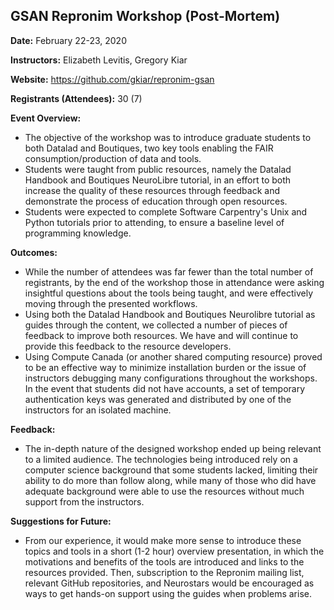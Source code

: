 ## GSAN Repronim Workshop (Post-Mortem)
**Date:** February 22-23, 2020

**Instructors:** Elizabeth Levitis, Gregory Kiar

**Website:** https://github.com/gkiar/repronim-gsan 

**Registrants (Attendees):** 30 (7)

**Event Overview:**
- The objective of the workshop was to introduce graduate students to both Datalad and Boutiques, two key tools enabling the FAIR consumption/production of data and tools.
- Students were taught from public resources, namely the Datalad Handbook and Boutiques NeuroLibre tutorial, in an effort to both increase the quality of these resources through feedback and demonstrate the process of education through open resources.
- Students were expected to complete Software Carpentry's Unix and Python tutorials prior to attending, to ensure a baseline level of programming knowledge.

**Outcomes:**
- While the number of attendees was far fewer than the total number of registrants, by the end of the workshop those in attendance were asking insightful questions about the tools being taught, and were effectively moving through the presented workflows.
- Using both the Datalad Handbook and Boutiques Neurolibre tutorial as guides through the content, we collected a number of pieces of feedback to improve both resources. We have and will continue to provide this feedback to the resource developers.
- Using Compute Canada (or another shared computing resource) proved to be an effective way to minimize installation burden or the issue of instructors debugging many configurations throughout the workshops. In the event that students did not have accounts, a set of temporary authentication keys was generated and distributed by one of the instructors for an isolated machine.

**Feedback:**
- The in-depth nature of the designed workshop ended up being relevant to a limited audience. The technologies being introduced rely on a computer science background that some students lacked, limiting their ability to do more than follow along, while many of those who did have adequate background were able to use the resources without much support from the instructors.

**Suggestions for Future:**
- From our experience, it would make more sense to introduce these topics and tools in a short (1-2 hour) overview presentation, in which the motivations and benefits of the tools are introduced and links to the resources provided. Then, subscription to the Repronim mailing list, relevant GitHub repositories, and Neurostars would be encouraged as ways to get hands-on support using the guides when problems arise.

